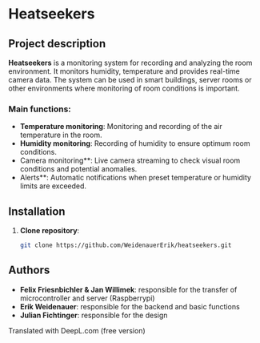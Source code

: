# Heatseekers

## Project description

**Heatseekers** is a monitoring system for recording and analyzing the room environment. It monitors humidity, temperature and provides real-time camera data. The system can be used in smart buildings, server rooms or other environments where monitoring of room conditions is important.

### Main functions:
- **Temperature monitoring**: Monitoring and recording of the air temperature in the room.
- **Humidity monitoring**: Recording of humidity to ensure optimum room conditions.
- Camera monitoring**: Live camera streaming to check visual room conditions and potential anomalies.
- Alerts**: Automatic notifications when preset temperature or humidity limits are exceeded.

## Installation

1. **Clone repository**:
   ```bash
   git clone https://github.com/WeidenauerErik/heatseekers.git

## Authors
- **Felix Friesnbichler & Jan Willimek**: responsible for the transfer of microcontroller and server (Raspberrypi) 
- **Erik Weidenauer**: responsible for the backend and basic functions
- **Julian Fichtinger**: responsible for the design

Translated with DeepL.com (free version)
